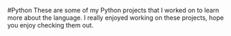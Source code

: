 #Python
These are some of my Python projects that I worked on to learn more about the language. 
I really enjoyed working on these projects, hope you enjoy checking them out.
